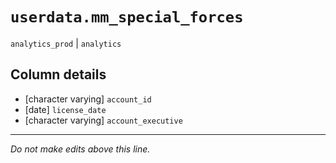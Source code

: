 # `userdata.mm_special_forces`
`analytics_prod` | `analytics`

## Column details
* [character varying] `account_id`
* [date]      `license_date`
* [character varying] `account_executive`

-------------------------------------------------------------------------------
*Do not make edits above this line.*
